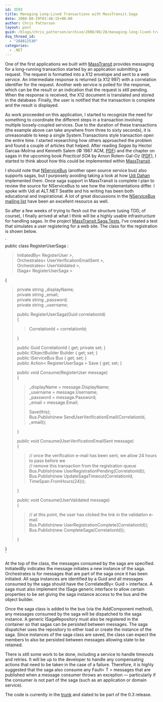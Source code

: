 ```yaml
---
id: 3593
title: Managing Long-Lived Transactions with MassTransit.Saga
date: 2008-08-29T03:48:15+00:00
author: Chris Patterson
layout: post
guid: /blogs/chris_patterson/archive/2008/08/28/managing-long-lived-transactions-with-masstransit-saga.aspx
dsq_thread_id:
  - "268812530"
categories:
  - .NET
---
```

One of the first applications we built with [MassTransit](http://code.google.com/p/masstransit/) provides messaging for a long-running transaction started by an application submitting a request. The request is formatted into a X12 envelope and sent to a web service. An intermediate response is returned (a X12 997) with a correlation identifier for the request. Another web service is polled for the response, which can be the result or an indication that the request is still pending. When the response is received, the X12 document is translated and stored in the database. Finally, the user is notified that the transaction is complete and the result is displayed. 

As work proceeded on this application, I started to recognize the need for something to coordinate the different steps in a transaction involving multiple loosely-coupled services. Due to the duration of these transactions (the example above can take anywhere from three to sixty seconds), it is unreasonable to keep a single System.Transactions style transaction open the entire time. I started researching how others approached the problem and found a couple of articles that helped. After reading _Sagas_ by Hector Garcaa-Molrna and Kenneth Salem (&copy; 1987 ACM, [PDF](http://www.cs.cornell.edu/andru/cs711/2002fa/reading/sagas.pdf)) and the chapter on sagas in the upcoming book _Practical SOA_ by Arnon Rotem-Gal-Oz ([PDF](http://www.rgoarchitects.com/Files/SOAPatterns/Saga.pdf)), I started to think about how this could be implemented within [MassTransit](http://code.google.com/p/masstransit/). 

I should note that [NServiceBus](http://www.nservicebus.com/) (another open source service bus) also supports sagas, but I purposely avoiding taking a look at how [Udi Dahan](http://www.udidahan.com/) implemented them. Once saga support in MassTransit is complete I plan to review the source for NServiceBus to see how the implementations differ. I spoke with Udi at ALT.NET Seattle and his writing has been both educational and inspirational. A lot of great discussions in the [NServiceBus mailing list](http://tech.groups.yahoo.com/group/nservicebus/) have been an excellent resource as well. 

So after a few weeks of trying to flesh out the structure (using TDD, of course), I finally arrived at what I think will be a highly usable infrastructure for handling sagas. In the project [MassTransit.Saga.Tests](http://code.google.com/p/masstransit/source/browse/#svn/trunk/MassTransit.Saga.Tests), I&#8217;ve created a test that simulates a user registering for a web site. The class for the registration is shown below. 

`<br />
public class RegisterUserSaga :</p>
<blockquote><p>InitiatedBy< RegisterUser >,<br />
	Orchestrates< UserVerificationEmailSent >,<br />
	Orchestrates< UserValidated >,<br />
	ISaga< RegisterUserSaga ></p></blockquote>
<p>{</p>
<blockquote><p>private string _displayName;<br />
	private string _email;<br />
	private string _password;<br />
	private string _username;</p>
<p>	public RegisterUserSaga(Guid correlationId)<br />
	{</p>
<blockquote><p>	CorrelationId = correlationId;</p></blockquote>
<p>	}</p>
<p>	public Guid CorrelationId { get; private set; }<br />
	public IObjectBuilder Builder { get; set; }<br />
	public IServiceBus Bus { get; set; }<br />
	public Action< RegisterUserSaga > Save { get; set; }</p>
<p>	public void Consume(RegisterUser message)<br />
	{</p>
<blockquote><p>	_displayName = message.DisplayName;<br />
		_username = message.Username;<br />
		_password = message.Password;<br />
		_email = message.Email;</p>
<p>		Save(this);<br />
		Bus.Publish(new SendUserVerificationEmail(CorrelationId, _email));</p></blockquote>
<p>	}</p>
<p>	public void Consume(UserVerificationEmailSent message)<br />
	{</p>
<blockquote><p>// once the verification e-mail has been sent, we allow 24 hours to pass before we<br />
		// remove this transaction from the registration queue<br />
		Bus.Publish(new UserRegistrationPending(CorrelationId));<br />
		Bus.Publish(new UpdateSagaTimeout(CorrelationId, TimeSpan.FromHours(24)));</p></blockquote>
<p>	}</p>
<p>	public void Consume(UserValidated message)<br />
	{</p>
<blockquote><p>// at this point, the user has clicked the link in the validation e-mail<br />
		Bus.Publish(new UserRegistrationComplete(CorrelationId));<br />
		Bus.Publish(new CompleteSaga(CorrelationId));</p></blockquote>
<p>	}</p></blockquote>
<p>}<br />
` 

At the top of the class, the messages consumed by the saga are specified. InitiatedBy indicates the message initiates a new instance of the saga. Orchestrates is for messages that are part of the saga once it has been initiated. All saga instances are identified by a Guid and all messages consumed by the saga should have the CorrelatedBy< Guid > interface. A saga must also implement the ISaga generic interface to allow certain properties to be set giving the saga instance access to the bus and the object builder. 

Once the saga class is added to the bus (via the AddComponent method), any messages consumed by the saga will be dispatched to the saga instance. A generic ISagaRepository must also be registered in the container so that sagas can be persisted between messages. The saga dispatcher uses the repository to either load or create the instance of the saga. Since instances of the saga class are saved, the class can expect the members to also be persisted between messages allowing state to be retained. 

There is still some work to be done, including a service to handle timeouts and retries. It will be up to the developer to handle any compensating actions that need to be taken in the case of a failure. Therefore, it is highly suggested that the saga also consume any Fault< T > messages that are published when a message consumer throws an exception &#8212; particularly if the consumer is not part of the saga (such as an application or domain service). 

The code is currently in the [trunk](http://code.google.com/p/masstransit/source/browse/) and slated to be part of the 0.3 release.